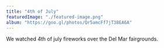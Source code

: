 ```yaml
---
title: "4th of July"
featuredImage: "./featured-image.png"
album: "https://goo.gl/photos/Qr5amcFf7jT38EA6A"
---
```

We watched 4th of july fireworks over the Del Mar fairgrounds.
